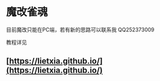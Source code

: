 魔改雀魂
=============
目前魔改只能在PC端，若有新的思路可以联系我 QQ252373009

教程详见

[https://lietxia.github.io/](https://lietxia.github.io/)
----------